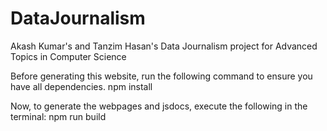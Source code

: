# DataJournalism
Akash Kumar's and Tanzim Hasan's Data Journalism project for Advanced Topics in Computer Science

Before generating this website, run the following command to ensure you have all dependencies.
  npm install

Now, to generate the webpages and jsdocs, execute the following in the terminal:
  npm run build

